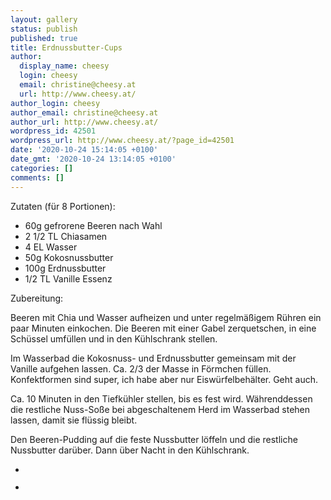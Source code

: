 ```yaml
---
layout: gallery
status: publish
published: true
title: Erdnussbutter-Cups
author:
  display_name: cheesy
  login: cheesy
  email: christine@cheesy.at
  url: http://www.cheesy.at/
author_login: cheesy
author_email: christine@cheesy.at
author_url: http://www.cheesy.at/
wordpress_id: 42501
wordpress_url: http://www.cheesy.at/?page_id=42501
date: '2020-10-24 15:14:05 +0100'
date_gmt: '2020-10-24 13:14:05 +0100'
categories: []
comments: []
---
```

<!-- wp:paragraph -->
Zutaten (für 8 Portionen):
<!-- /wp:paragraph -->
<!-- wp:list -->
- 60g gefrorene Beeren nach Wahl
- 2 1/2 TL Chiasamen
- 4 EL Wasser
- 50g Kokosnussbutter
- 100g Erdnussbutter
- 1/2 TL Vanille Essenz
<!-- /wp:list -->
<!-- wp:paragraph -->
Zubereitung:
<!-- /wp:paragraph -->
<!-- wp:paragraph -->
Beeren mit Chia und Wasser aufheizen und unter regelmäßigem Rühren ein paar Minuten einkochen. Die Beeren mit einer Gabel zerquetschen, in eine Schüssel umfüllen und in den Kühlschrank stellen.
<!-- /wp:paragraph -->
<!-- wp:paragraph -->
Im Wasserbad die Kokosnuss- und Erdnussbutter gemeinsam mit der Vanille aufgehen lassen. Ca. 2/3 der Masse in Förmchen füllen. Konfektformen sind super, ich habe aber nur Eiswürfelbehälter. Geht auch.
<!-- /wp:paragraph -->
<!-- wp:paragraph -->
Ca. 10 Minuten in den Tiefkühler stellen, bis es fest wird. Währenddessen die restliche Nuss-Soße bei abgeschaltenem Herd im Wasserbad stehen lassen, damit sie flüssig bleibt.
<!-- /wp:paragraph -->
<!-- wp:paragraph -->
Den Beeren-Pudding auf die feste Nussbutter löffeln und die restliche Nussbutter darüber. Dann über Nacht in den Kühlschrank.
<!-- /wp:paragraph -->
<!-- wp:gallery {"ids":[42502,42503]} -->
- <figure><img src="http://www.cheesy.at/wp-content/uploads/Erdnussbutter-Cups-1.jpg" alt="" data-id="42502" data-link="http://www.cheesy.at/?attachment_id=42502" class="wp-image-42502"></figure>
- <figure><img src="http://www.cheesy.at/wp-content/uploads/Erdnussbutter-Cups-2.jpg" alt="" data-id="42503" data-link="http://www.cheesy.at/?attachment_id=42503" class="wp-image-42503"></figure>
<!-- /wp:gallery -->

